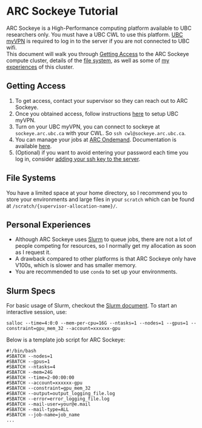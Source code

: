 # ARC Sockeye Tutorial
ARC Sockeye is a High-Performance computing platform available to UBC researchers only. You must have a UBC CWL to use this platform. [UBC myVPN](https://it.ubc.ca/services/email-voice-internet/myvpn) is required to log in to the server if you are not connected to UBC wifi.  
This document will walk you through [Getting Access](#getting-access) to the ARC Sockeye compute cluster, details of the [file system](#file-system), as well as some of [my experiences](#personal-experiences) of this cluster.

## Getting Access
1. To get access, contact your supervisor so they can reach out to ARC Sockeye.
2. Once you obtained access, follow instructions [here](https://it.ubc.ca/services/email-voice-internet/myvpn) to setup UBC myVPN.
3. Turn on your UBC myVPN, you can connect to sockeye at `sockeye.arc.ubc.ca` with your CWL. So `ssh cwl@sockeye.arc.ubc.ca`.
4. You can manage your jobs at [ARC Ondemand](https://ondemand.arc.ubc.ca/). Documentation is available [here](https://confluence.it.ubc.ca/spaces/UARC/pages/168841664/Using+Sockeye).
4. (Optional) if you want to avoid entering your password each time you log in, consider [adding your ssh key to the server](../technical/ssh_key.md).

## File Systems
You have a limited space at your home directory, so I recommend you to store your environments and large files in your `scratch` which can be found at `/scratch/{supervisor-allocation-name}/`.

## Personal Experiences
- Although ARC Sockeye uses [Slurm](../technical/slurm) to queue jobs, there are not a lot of people competing for resources, so I normally get my allocation as soon as I request it.
- A drawback compared to other platforms is that ARC Sockeye only have V100s, which is slower and has smaller memory.
- You are recommended to use `conda` to set up your environments.

## Slurm Specs
For basic usage of Slurm, checkout the [Slurm document](../technical/slurm.md). To start an interactive session, use:
```shell
salloc --time=4:0:0 --mem-per-cpu=16G --ntasks=1 --nodes=1 --gpus=1 --constraint=gpu_mem_32 --account=xxxxxx-gpu
```
Below is a template job script for ARC Sockeye:
```shell
#!/bin/bash
#SBATCH --nodes=1
#SBATCH --gpus=1
#SBATCH --ntasks=4
#SBATCH --mem=24G
#SBATCH --time=2-00:00:00
#SBATCH --account=xxxxxx-gpu
#SBATCH --constraint=gpu_mem_32
#SBATCH --output=output_logging_file.log
#SBATCH --error=error_logging_file.log
#SBATCH --mail-user=your@e.mail
#SBATCH --mail-type=ALL
#SBATCH --job-name=job_name
...
```